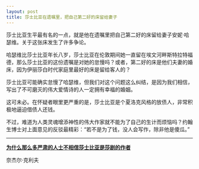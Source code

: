 ```yaml
---
layout: post
title: 莎士比亚在遗嘱里，把自己第二好的床留给妻子
---
```


莎士比亚生平最有名的一点，就是他在遗嘱里把自己第二好的床留给妻子安妮·哈瑟维。关于这张床发生了许多争论。

哈瑟维比莎士比亚年长八岁，莎士比亚在伦敦期间她一直留在埃文河畔斯特拉特福德，那么莎士比亚的这份遗嘱是对她的怠慢吗？或者，第二好的床是他们夫妻的婚床，因为伊丽莎白时代家庭里最好的床是留给客人的？

莎士比亚可能确实怠慢了哈瑟维，但我们对这个问题这么纠结，是因为我们相信，写出了不可磨灭的伟大爱情诗的人一定拥有幸福的婚姻。

这可未必。在怀疑者眼里更严重的是，莎士比亚是个夏洛克风格的放债人，非常积极地逼迫借债人还钱。

不过，难道为人类灵魂增添神性的伟大作家就不能为了自己的生计而烦恼吗？约翰生博士对上面意见的反驳最精彩：“若不是为了钱，没人会写作，除非他是傻瓜。”

---

**[为什么那么多严肃的人士不相信莎士比亚是莎剧的作者](https://mp.weixin.qq.com/s/RGpvBq1eHw28o-vvnbEqIQ)**

奈杰尔·克利夫